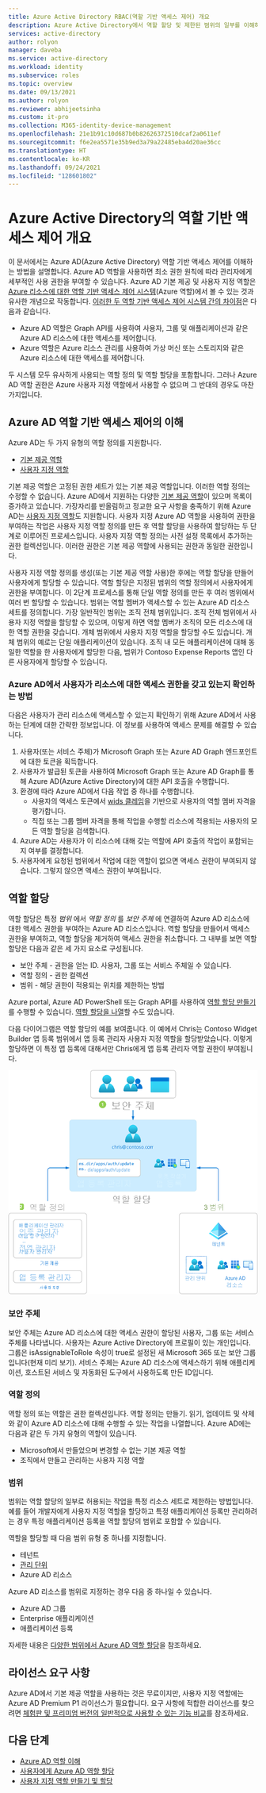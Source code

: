 ```yaml
---
title: Azure Active Directory RBAC(역할 기반 액세스 제어) 개요
description: Azure Active Directory에서 역할 할당 및 제한된 범위의 일부를 이해하는 방법에 대해 알아봅니다.
services: active-directory
author: rolyon
manager: daveba
ms.service: active-directory
ms.workload: identity
ms.subservice: roles
ms.topic: overview
ms.date: 09/13/2021
ms.author: rolyon
ms.reviewer: abhijeetsinha
ms.custom: it-pro
ms.collection: M365-identity-device-management
ms.openlocfilehash: 21e1b91c10d687b0b82626372510dcaf2a0611ef
ms.sourcegitcommit: f6e2ea5571e35b9ed3a79a22485eba4d20ae36cc
ms.translationtype: HT
ms.contentlocale: ko-KR
ms.lasthandoff: 09/24/2021
ms.locfileid: "128601802"
---
```

# <a name="overview-of-role-based-access-control-in-azure-active-directory"></a>Azure Active Directory의 역할 기반 액세스 제어 개요

이 문서에서는 Azure AD(Azure Active Directory) 역할 기반 액세스 제어를 이해하는 방법을 설명합니다. Azure AD 역할을 사용하면 최소 권한 원칙에 따라 관리자에게 세부적인 사용 권한을 부여할 수 있습니다. Azure AD 기본 제공 및 사용자 지정 역할은 [Azure 리소스에 대한 역할 기반 액세스 제어 시스템](../../role-based-access-control/overview.md)(Azure 역할)에서 볼 수 있는 것과 유사한 개념으로 작동합니다. [이러한 두 역할 기반 액세스 제어 시스템 간의 차이점](../../role-based-access-control/rbac-and-directory-admin-roles.md)은 다음과 같습니다.

- Azure AD 역할은 Graph API를 사용하여 사용자, 그룹 및 애플리케이션과 같은 Azure AD 리소스에 대한 액세스를 제어합니다.
- Azure 역할은 Azure 리소스 관리를 사용하여 가상 머신 또는 스토리지와 같은 Azure 리소스에 대한 액세스를 제어합니다.

두 시스템 모두 유사하게 사용되는 역할 정의 및 역할 할당을 포함합니다. 그러나 Azure AD 역할 권한은 Azure 사용자 지정 역할에서 사용할 수 없으며 그 반대의 경우도 마찬가지입니다.

## <a name="understand-azure-ad-role-based-access-control"></a>Azure AD 역할 기반 액세스 제어의 이해
Azure AD는 두 가지 유형의 역할 정의를 지원합니다.
* [기본 제공 역할](./permissions-reference.md)
* [사용자 지정 역할](./custom-create.md)

기본 제공 역할은 고정된 권한 세트가 있는 기본 제공 역할입니다. 이러한 역할 정의는 수정할 수 없습니다. Azure AD에서 지원하는 다양한 [기본 제공 역할](./permissions-reference.md)이 있으며 목록이 증가하고 있습니다. 가장자리를 반올림하고 정교한 요구 사항을 충족하기 위해 Azure AD는 [사용자 지정 역할](./custom-create.md)도 지원합니다. 사용자 지정 Azure AD 역할을 사용하여 권한을 부여하는 작업은 사용자 지정 역할 정의를 만든 후 역할 할당을 사용하여 할당하는 두 단계로 이루어진 프로세스입니다. 사용자 지정 역할 정의는 사전 설정 목록에서 추가하는 권한 컬렉션입니다. 이러한 권한은 기본 제공 역할에 사용되는 권한과 동일한 권한입니다.  

사용자 지정 역할 정의를 생성(또는 기본 제공 역할 사용)한 후에는 역할 할당을 만들어 사용자에게 할당할 수 있습니다. 역할 할당은 지정된 범위의 역할 정의에서 사용자에게 권한을 부여합니다. 이 2단계 프로세스를 통해 단일 역할 정의를 만든 후 여러 범위에서 여러 번 할당할 수 있습니다. 범위는 역할 멤버가 액세스할 수 있는 Azure AD 리소스 세트를 정의합니다. 가장 일반적인 범위는 조직 전체 범위입니다. 조직 전체 범위에서 사용자 지정 역할을 할당할 수 있으며, 이렇게 하면 역할 멤버가 조직의 모든 리소스에 대한 역할 권한을 갖습니다. 개체 범위에서 사용자 지정 역할을 할당할 수도 있습니다. 개체 범위의 예로는 단일 애플리케이션이 있습니다. 조직 내 모든 애플리케이션에 대해 동일한 역할을 한 사용자에게 할당한 다음, 범위가 Contoso Expense Reports 앱인 다른 사용자에게 할당할 수 있습니다.  

### <a name="how-azure-ad-determines-if-a-user-has-access-to-a-resource"></a>Azure AD에서 사용자가 리소스에 대한 액세스 권한을 갖고 있는지 확인하는 방법

다음은 사용자가 관리 리소스에 액세스할 수 있는지 확인하기 위해 Azure AD에서 사용하는 단계에 대한 간략한 정보입니다. 이 정보를 사용하여 액세스 문제를 해결할 수 있습니다.

1. 사용자(또는 서비스 주체)가 Microsoft Graph 또는 Azure AD Graph 엔드포인트에 대한 토큰을 획득합니다.
1. 사용자가 발급된 토큰을 사용하여 Microsoft Graph 또는 Azure AD Graph를 통해 Azure AD(Azure Active Directory)에 대한 API 호출을 수행합니다.
1. 환경에 따라 Azure AD에서 다음 작업 중 하나를 수행합니다.
   - 사용자의 액세스 토큰에서 [wids 클레임](../develop/access-tokens.md)을 기반으로 사용자의 역할 멤버 자격을 평가합니다.
   - 직접 또는 그룹 멤버 자격을 통해 작업을 수행할 리소스에 적용되는 사용자의 모든 역할 할당을 검색합니다.
1. Azure AD는 사용자가 이 리소스에 대해 갖는 역할에 API 호출의 작업이 포함되는지 여부를 결정합니다.
1. 사용자에게 요청된 범위에서 작업에 대한 역할이 없으면 액세스 권한이 부여되지 않습니다. 그렇지 않으면 액세스 권한이 부여됩니다.

## <a name="role-assignment"></a>역할 할당

역할 할당은 특정 *범위* 에서 *역할 정의* 를 *보안 주체* 에 연결하여 Azure AD 리소스에 대한 액세스 권한을 부여하는 Azure AD 리소스입니다. 역할 할당을 만들어서 액세스 권한을 부여하고, 역할 할당을 제거하여 액세스 권한을 취소합니다. 그 내부를 보면 역할 할당은 다음과 같은 세 가지 요소로 구성됩니다.

- 보안 주체 - 권한을 얻는 ID. 사용자, 그룹 또는 서비스 주체일 수 있습니다. 
- 역할 정의 - 권한 컬렉션 
- 범위 - 해당 권한이 적용되는 위치를 제한하는 방법

Azure portal, Azure AD PowerShell 또는 Graph API를 사용하여 [역할 할당 만들기](manage-roles-portal.md)를 수행할 수 있습니다. [역할 할당을 나열](view-assignments.md)할 수도 있습니다.

다음 다이어그램은 역할 할당의 예를 보여줍니다. 이 예에서 Chris는 Contoso Widget Builder 앱 등록 범위에서 앱 등록 관리자 사용자 지정 역할을 할당받았습니다. 이렇게 할당하면 이 특정 앱 등록에 대해서만 Chris에게 앱 등록 관리자 역할 권한이 부여됩니다.

![역할 할당은 권한이 적용되는 방식이며 세 부분으로 구성됩니다.](./media/custom-overview/rbac-overview.png)

### <a name="security-principal"></a>보안 주체

보안 주체는 Azure AD 리소스에 대한 액세스 권한이 할당된 사용자, 그룹 또는 서비스 주체를 나타냅니다. 사용자는 Azure Active Directory에 프로필이 있는 개인입니다. 그룹은 isAssignableToRole 속성이 true로 설정된 새 Microsoft 365 또는 보안 그룹입니다(현재 미리 보기). 서비스 주체는 Azure AD 리소스에 액세스하기 위해 애플리케이션, 호스트된 서비스 및 자동화된 도구에서 사용하도록 만든 ID입니다.

### <a name="role-definition"></a>역할 정의

역할 정의 또는 역할은 권한 컬렉션입니다. 역할 정의는 만들기. 읽기, 업데이트 및 삭제와 같이 Azure AD 리소스에 대해 수행할 수 있는 작업을 나열합니다. Azure AD에는 다음과 같은 두 가지 유형의 역할이 있습니다.

- Microsoft에서 만들었으며 변경할 수 없는 기본 제공 역할
- 조직에서 만들고 관리하는 사용자 지정 역할

### <a name="scope"></a>범위

범위는 역할 할당의 일부로 허용되는 작업을 특정 리소스 세트로 제한하는 방법입니다. 예를 들어 개발자에게 사용자 지정 역할을 할당하고 특정 애플리케이션 등록만 관리하려는 경우 특정 애플리케이션 등록을 역할 할당의 범위로 포함할 수 있습니다.

역할을 할당할 때 다음 범위 유형 중 하나를 지정합니다.

- 테넌트
- [관리 단위](administrative-units.md)
- Azure AD 리소스

Azure AD 리소스를 범위로 지정하는 경우 다음 중 하나일 수 있습니다.

- Azure AD 그룹
- Enterprise 애플리케이션
- 애플리케이션 등록

자세한 내용은 [다양한 범위에서 Azure AD 역할 할당](assign-roles-different-scopes.md)을 참조하세요.

## <a name="license-requirements"></a>라이선스 요구 사항

Azure AD에서 기본 제공 역할을 사용하는 것은 무료이지만, 사용자 지정 역할에는 Azure AD Premium P1 라이선스가 필요합니다. 요구 사항에 적합한 라이선스를 찾으려면 [체험판 및 프리미엄 버전의 일반적으로 사용할 수 있는 기능 비교](https://www.microsoft.com/security/business/identity-access-management/azure-ad-pricing)를 참조하세요.

## <a name="next-steps"></a>다음 단계

- [Azure AD 역할 이해](concept-understand-roles.md)
- [사용자에게 Azure AD 역할 할당](manage-roles-portal.md)
- [사용자 지정 역할 만들기 및 할당](custom-create.md)
